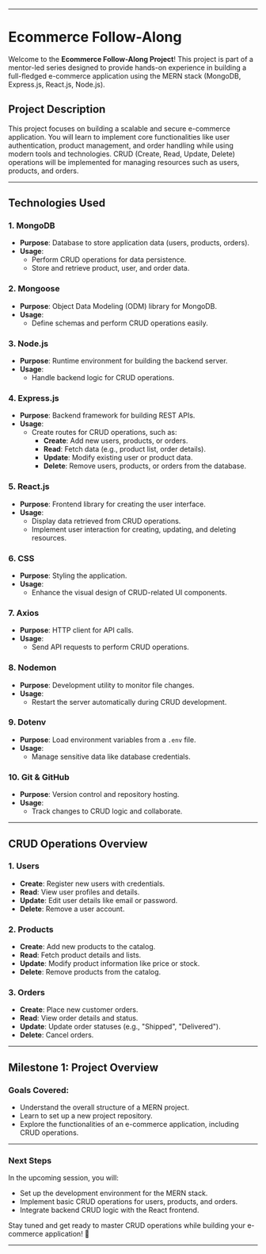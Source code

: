 

---

# Ecommerce Follow-Along  

Welcome to the **Ecommerce Follow-Along Project**! This project is part of a mentor-led series designed to provide hands-on experience in building a full-fledged e-commerce application using the MERN stack (MongoDB, Express.js, React.js, Node.js).  

## Project Description  

This project focuses on building a scalable and secure e-commerce application. You will learn to implement core functionalities like user authentication, product management, and order handling while using modern tools and technologies. CRUD (Create, Read, Update, Delete) operations will be implemented for managing resources such as users, products, and orders.  

---

## Technologies Used  

### 1. **MongoDB**  
- **Purpose**: Database to store application data (users, products, orders).  
- **Usage**:  
  - Perform CRUD operations for data persistence.  
  - Store and retrieve product, user, and order data.  

### 2. **Mongoose**  
- **Purpose**: Object Data Modeling (ODM) library for MongoDB.  
- **Usage**:  
  - Define schemas and perform CRUD operations easily.  

### 3. **Node.js**  
- **Purpose**: Runtime environment for building the backend server.  
- **Usage**:  
  - Handle backend logic for CRUD operations.  

### 4. **Express.js**  
- **Purpose**: Backend framework for building REST APIs.  
- **Usage**:  
  - Create routes for CRUD operations, such as:  
    - **Create**: Add new users, products, or orders.  
    - **Read**: Fetch data (e.g., product list, order details).  
    - **Update**: Modify existing user or product data.  
    - **Delete**: Remove users, products, or orders from the database.  

### 5. **React.js**  
- **Purpose**: Frontend library for creating the user interface.  
- **Usage**:  
  - Display data retrieved from CRUD operations.  
  - Implement user interaction for creating, updating, and deleting resources.  

### 6. **CSS**  
- **Purpose**: Styling the application.  
- **Usage**:  
  - Enhance the visual design of CRUD-related UI components.  

### 7. **Axios**  
- **Purpose**: HTTP client for API calls.  
- **Usage**:  
  - Send API requests to perform CRUD operations.  

### 8. **Nodemon**  
- **Purpose**: Development utility to monitor file changes.  
- **Usage**:  
  - Restart the server automatically during CRUD development.  

### 9. **Dotenv**  
- **Purpose**: Load environment variables from a `.env` file.  
- **Usage**:  
  - Manage sensitive data like database credentials.  

### 10. **Git & GitHub**  
- **Purpose**: Version control and repository hosting.  
- **Usage**:  
  - Track changes to CRUD logic and collaborate.  

---

## CRUD Operations Overview  

### 1. **Users**  
- **Create**: Register new users with credentials.  
- **Read**: View user profiles and details.  
- **Update**: Edit user details like email or password.  
- **Delete**: Remove a user account.  

### 2. **Products**  
- **Create**: Add new products to the catalog.  
- **Read**: Fetch product details and lists.  
- **Update**: Modify product information like price or stock.  
- **Delete**: Remove products from the catalog.  

### 3. **Orders**  
- **Create**: Place new customer orders.  
- **Read**: View order details and status.  
- **Update**: Update order statuses (e.g., "Shipped", "Delivered").  
- **Delete**: Cancel orders.  

---

## Milestone 1: Project Overview  

### Goals Covered:  
- Understand the overall structure of a MERN project.  
- Learn to set up a new project repository.  
- Explore the functionalities of an e-commerce application, including CRUD operations.  

---

### Next Steps  

In the upcoming session, you will:  
- Set up the development environment for the MERN stack.  
- Implement basic CRUD operations for users, products, and orders.  
- Integrate backend CRUD logic with the React frontend.  

Stay tuned and get ready to master CRUD operations while building your e-commerce application! 🚀  

---

